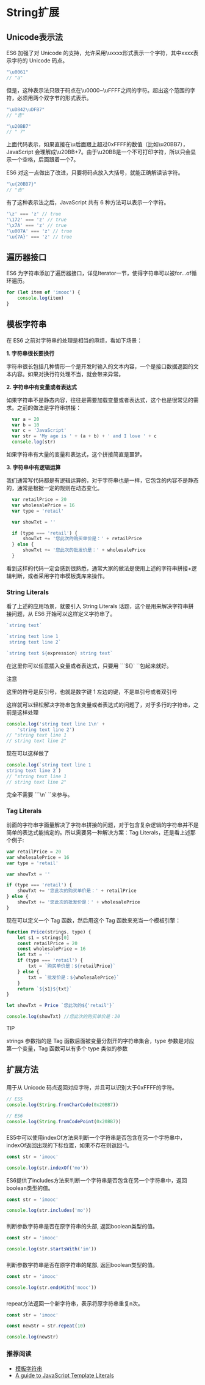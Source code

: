 # String扩展

## Unicode表示法

ES6 加强了对 Unicode 的支持，允许采用\uxxxx形式表示一个字符，其中xxxx表示字符的 Unicode 码点。

```js
"\u0061"
// "a"
```

但是，这种表示法只限于码点在\u0000~\uFFFF之间的字符。超出这个范围的字符，必须用两个双字节的形式表示。

```js
"\uD842\uDFB7"
// "𠮷"

"\u20BB7"
// " 7"
```

上面代码表示，如果直接在\u后面跟上超过0xFFFF的数值（比如\u20BB7），JavaScript 会理解成\u20BB+7。由于\u20BB是一个不可打印字符，所以只会显示一个空格，后面跟着一个7。

ES6 对这一点做出了改进，只要将码点放入大括号，就能正确解读该字符。

```js
"\u{20BB7}"
// "𠮷"
```

有了这种表示法之后，JavaScript 共有 6 种方法可以表示一个字符。

```js
'\z' === 'z' // true
'\172' === 'z' // true
'\x7A' === 'z' // true
'\u007A' === 'z' // true
'\u{7A}' === 'z' // true
```

## 遍历器接口

ES6 为字符串添加了遍历器接口，详见Iterator一节，使得字符串可以被for...of循环遍历。

```js
for (let item of 'imooc') {
    console.log(item)
}
```

## 模板字符串

在 ES6 之前对字符串的处理是相当的麻烦，看如下场景：

**1. 字符串很长要换行**

字符串很长包括几种情形一个是开发时输入的文本内容，一个是接口数据返回的文本内容。如果对换行符处理不当，就会带来异常。

**2. 字符串中有变量或者表达式**

如果字符串不是静态内容，往往是需要加载变量或者表达式，这个也是很常见的需求。之前的做法是字符串拼接：

```js
  var a = 20
  var b = 10
  var c = 'JavaScript'
  var str = 'My age is ' + (a + b) + ' and I love ' + c
  console.log(str)
```

如果字符串有大量的变量和表达式，这个拼接简直是噩梦。

**3. 字符串中有逻辑运算**

我们通常写代码都是有逻辑运算的，对于字符串也是一样，它包含的内容不是静态的，通常是根据一定的规则在动态变化。

```js
  var retailPrice = 20
  var wholesalePrice = 16
  var type = 'retail'

  var showTxt = ''

  if (type === 'retail') {
      showTxt += '您此次的购买单价是：' + retailPrice
  } else {
      showTxt += '您此次的批发价是：' + wholesalePrice
  }
```

看到这样的代码一定会感到很熟悉，通常大家的做法是使用上述的字符串拼接+逻辑判断，或者采用字符串模板类库来操作。

### String Literals

看了上述的应用场景，就要引入 String Literals 话题，这个是用来解决字符串拼接问题，从 ES6 开始可以这样定义字符串了。

```js
`string text` 

`string text line 1
 string text line 2`

`string text ${expression} string text` 
```

在这里你可以任意插入变量或者表达式，只要用 ```${}` ``包起来就好。

注意

这里的符号是反引号，也就是数字键 1 左边的键，不是单引号或者双引号

这样就可以轻松解决字符串包含变量或者表达式的问题了，对于多行的字符串，之前是这样处理

```js
console.log('string text line 1\n' +
    'string text line 2')
// "string text line 1
// string text line 2"
```

现在可以这样做了

```js
console.log(`string text line 1
string text line 2`)
// "string text line 1
// string text line 2"
```

完全不需要 ```\n` ``来参与。

### Tag Literals

前面的字符串字面量解决了字符串拼接的问题，对于包含复杂逻辑的字符串并不是简单的表达式能搞定的。所以需要另一种解决方案：Tag Literals，还是看上述那个例子:

```js
var retailPrice = 20
var wholesalePrice = 16
var type = 'retail'

var showTxt = ''

if (type === 'retail') {
    showTxt += '您此次的购买单价是：' + retailPrice
} else {
    showTxt += '您此次的批发价是：' + wholesalePrice
}
```

现在可以定义一个 Tag 函数，然后用这个 Tag 函数来充当一个模板引擎：

```js
function Price(strings, type) {
    let s1 = strings[0]
    const retailPrice = 20
    const wholesalePrice = 16
    let txt = ''
    if (type === 'retail') {
        txt = `购买单价是：${retailPrice}` 
    } else {
        txt = `批发价是：${wholesalePrice}` 
    }
    return `${s1}${txt}` 
}

let showTxt = Price `您此次的${'retail'}` 

console.log(showTxt) //您此次的购买单价是：20
```

TIP

strings 参数指的是 Tag 函数后面被变量分割开的字符串集合，type 参数是对应第一个变量，Tag 函数可以有多个 type 类似的参数

## 扩展方法

### 

用于从 Unicode 码点返回对应字符，并且可以识别大于0xFFFF的字符。

```js
// ES5
console.log(String.fromCharCode(0x20BB7))

// ES6
console.log(String.fromCodePoint(0x20BB7))
```

### 

ES5中可以使用indexOf方法来判断一个字符串是否包含在另一个字符串中，indexOf返回出现的下标位置，如果不存在则返回-1。

```js
const str = 'imooc'

console.log(str.indexOf('mo'))
```

ES6提供了includes方法来判断一个字符串是否包含在另一个字符串中，返回boolean类型的值。

```js
const str = 'imooc'

console.log(str.includes('mo'))
```

### 

判断参数字符串是否在原字符串的头部, 返回boolean类型的值。

```js
const str = 'imooc'

console.log(str.startsWith('im'))
```

### 

判断参数字符串是否在原字符串的尾部, 返回boolean类型的值。

```js
const str = 'imooc'

console.log(str.endsWith('mooc'))
```

### 

repeat方法返回一个新字符串，表示将原字符串重复n次。

```js
const str = 'imooc'

const newStr = str.repeat(10)

console.log(newStr)
```

### 推荐阅读

- [模板字符串](https://developer.mozilla.org/zh-CN/docs/Web/JavaScript/Reference/template_strings)
- [A guide to JavaScript Template Literals](https://flaviocopes.com/javascript-template-literals/)